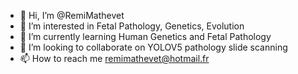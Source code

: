 - 👋 Hi, I’m @RemiMathevet
- 👀 I’m interested in Fetal Pathology, Genetics, Evolution
- 🌱 I’m currently learning Human Genetics and Fetal Pathology
- 💞️ I’m looking to collaborate on YOLOV5 pathology slide scanning
- 📫 How to reach me remimathevet@hotmail.fr

<!---
RemiMathevet/RemiMathevet is a ✨ special ✨ repository because its `README.md` (this file) appears on your GitHub profile.
You can click the Preview link to take a look at your changes.
--->
